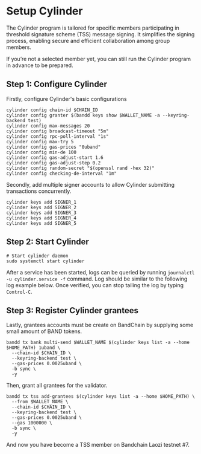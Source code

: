 # Setup Cylinder

The Cylinder program is tailored for specific members participating in threshold signature scheme (TSS) message signing. It simplifies the signing process, enabling secure and efficient collaboration among group members.

If you’re not a selected member yet, you can still run the Cylinder program in advance to be prepared.

## Step 1: Configure Cylinder

Firstly, configure Cylinder's basic configurations

```bash=
cylinder config chain-id $CHAIN_ID
cylinder config granter $(bandd keys show $WALLET_NAME -a --keyring-backend test)
cylinder config max-messages 20
cylinder config broadcast-timeout "5m"
cylinder config rpc-poll-interval "1s"
cylinder config max-try 5
cylinder config gas-prices "0uband"
cylinder config min-de 100
cylinder config gas-adjust-start 1.6
cylinder config gas-adjust-step 0.2
cylinder config random-secret "$(openssl rand -hex 32)"
cylinder config checking-de-interval "1m"
```

Secondly, add multiple signer accounts to allow Cylinder submitting transactions concurrently.

```bash=
cylinder keys add SIGNER_1
cylinder keys add SIGNER_2
cylinder keys add SIGNER_3
cylinder keys add SIGNER_4
cylinder keys add SIGNER_5
```

## Step 2: Start Cylinder

```bash=
# Start cylinder daemon
sudo systemctl start cylinder
```

After a service has been started, logs can be queried by running `journalctl -u cylinder.service -f` command. Log should be similar to the following log example below. Once verified, you can stop tailing the log by typing `Control-C`.

## Step 3: Register Cylinder grantees

Lastly, grantees accounts must be create on BandChain by supplying some small amount of BAND tokens.

```bash=
bandd tx bank multi-send $WALLET_NAME $(cylinder keys list -a --home $HOME_PATH) 1uband \
  --chain-id $CHAIN_ID \
  --keyring-backend test \
  --gas-prices 0.0025uband \
  -b sync \
  -y
```

Then, grant all grantees for the validator.

```bash=
bandd tx tss add-grantees $(cylinder keys list -a --home $HOME_PATH) \
  --from $WALLET_NAME \
  --chain-id $CHAIN_ID \
  --keyring-backend test \
  --gas-prices 0.0025uband \
  --gas 1000000 \
  -b sync \
  -y
```

And now you have become a TSS member on Bandchain Laozi testnet #7.
